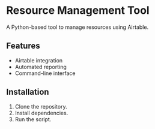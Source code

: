 # Resource Management Tool
A Python-based tool to manage resources using Airtable.

## Features
- Airtable integration
- Automated reporting
- Command-line interface

## Installation
1. Clone the repository.
2. Install dependencies.
3. Run the script.